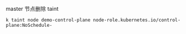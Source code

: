 
master 节点删除 taint

```
k taint node demo-control-plane node-role.kubernetes.io/control-plane:NoSchedule-
```
